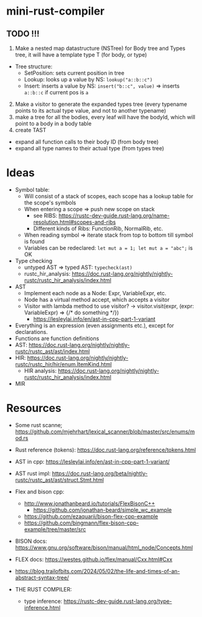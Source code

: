 # mini-rust-compiler
## TODO !!!
1. Make a nested map datastructure (NSTree) for Body tree and Types tree, it will have a template type T (for body, or type)
  - Tree structure:
    - SetPosition: sets current position in tree
    - Lookup: looks up a value by NS: `lookup("a::b::c")`
    - Insert: inserts a value by NS: `insert("b::c", value)` => inserts `a::b::c` if current pos is `a`
2. Make a visitor to generate the expanded types tree (every typename points to its actual type value, and not to another typename)
3. make a tree for all the bodies, every leaf will have the bodyId, which will point to a body in a body table
5. create TAST
  - expand all function calls to their body ID (from body tree)
  - expand all type names to their actual type (from types tree)

# Ideas
- Symbol table:
  - Will consist of a stack of scopes, each scope has a lookup table for the scope's symbols
  - When entering a scope => push new scope on stack
    - see RIBS: https://rustc-dev-guide.rust-lang.org/name-resolution.html#scopes-and-ribs
    - Different kinds of Ribs: FunctionRib, NormalRib, etc.
  - When reading symbol => iterate stack from top to bottom till symbol is found
  - Variables can be redeclared: `let mut a = 1; let mut a = "abc";` is OK
- Type checking
  - untyped AST => typed AST: `typecheck(ast)`
  - rustc_hir_analysis: https://doc.rust-lang.org/nightly/nightly-rustc/rustc_hir_analysis/index.html
- AST
  - Implement each node as a Node: Expr, VariableExpr, etc.
  - Node has a virtual method accept, which accepts a visitor
  - Visitor with lambda method to use visitor?
    -> visitor.visit(expr, (expr: VariableExpr) => {/* do something */})
    - https://lesleylai.info/en/ast-in-cpp-part-1-variant
- Everything is an expression (even assignments etc.), except for declarations.
- Functions are function definitions
- AST: https://doc.rust-lang.org/nightly/nightly-rustc/rustc_ast/ast/index.html
- HIR: https://doc.rust-lang.org/nightly/nightly-rustc/rustc_hir/hir/enum.ItemKind.html
  - HIR analysis: https://doc.rust-lang.org/nightly/nightly-rustc/rustc_hir_analysis/index.html
- MIR


# Resources
- Some rust scanne; https://github.com/mjehrhart/lexical_scanner/blob/master/src/enums/mod.rs
- Rust reference (tokens): https://doc.rust-lang.org/reference/tokens.html
- AST in cpp: https://lesleylai.info/en/ast-in-cpp-part-1-variant/
- AST rust impl: https://doc.rust-lang.org/beta/nightly-rustc/rustc_ast/ast/struct.Stmt.html
- Flex and bison cpp:
  - http://www.jonathanbeard.io/tutorials/FlexBisonC++
    - https://github.com/jonathan-beard/simple_wc_example
  - https://github.com/ezaquarii/bison-flex-cpp-example
  - https://github.com/bingmann/flex-bison-cpp-example/tree/master/src
- BISON docs: https://www.gnu.org/software/bison/manual/html_node/Concepts.html
- FLEX docs: https://westes.github.io/flex/manual/Cxx.html#Cxx
- https://blog.trailofbits.com/2024/05/02/the-life-and-times-of-an-abstract-syntax-tree/

- THE RUST COMPILER:
  - type inference: https://rustc-dev-guide.rust-lang.org/type-inference.html
